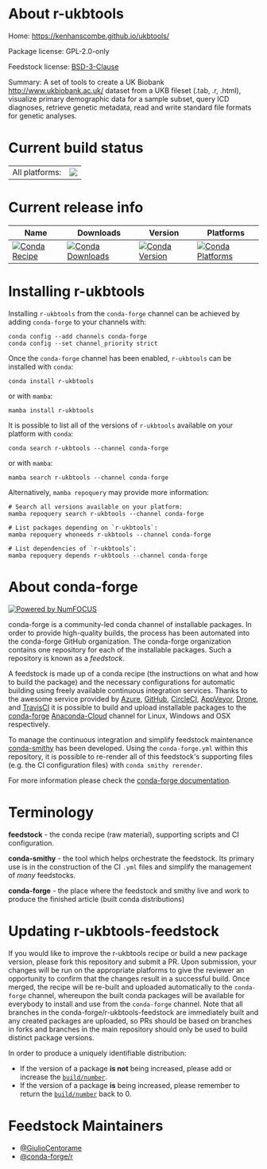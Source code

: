 About r-ukbtools
================

Home: https://kenhanscombe.github.io/ukbtools/

Package license: GPL-2.0-only

Feedstock license: [BSD-3-Clause](https://github.com/conda-forge/r-ukbtools-feedstock/blob/main/LICENSE.txt)

Summary: A set of tools to create a UK Biobank <http://www.ukbiobank.ac.uk/> dataset from a UKB fileset (.tab, .r, .html), visualize primary demographic data for a sample subset, query ICD diagnoses, retrieve genetic metadata, read and write standard file formats for genetic analyses.

Current build status
====================


<table><tr><td>All platforms:</td>
    <td>
      <a href="https://dev.azure.com/conda-forge/feedstock-builds/_build/latest?definitionId=17730&branchName=main">
        <img src="https://dev.azure.com/conda-forge/feedstock-builds/_apis/build/status/r-ukbtools-feedstock?branchName=main">
      </a>
    </td>
  </tr>
</table>

Current release info
====================

| Name | Downloads | Version | Platforms |
| --- | --- | --- | --- |
| [![Conda Recipe](https://img.shields.io/badge/recipe-r--ukbtools-green.svg)](https://anaconda.org/conda-forge/r-ukbtools) | [![Conda Downloads](https://img.shields.io/conda/dn/conda-forge/r-ukbtools.svg)](https://anaconda.org/conda-forge/r-ukbtools) | [![Conda Version](https://img.shields.io/conda/vn/conda-forge/r-ukbtools.svg)](https://anaconda.org/conda-forge/r-ukbtools) | [![Conda Platforms](https://img.shields.io/conda/pn/conda-forge/r-ukbtools.svg)](https://anaconda.org/conda-forge/r-ukbtools) |

Installing r-ukbtools
=====================

Installing `r-ukbtools` from the `conda-forge` channel can be achieved by adding `conda-forge` to your channels with:

```
conda config --add channels conda-forge
conda config --set channel_priority strict
```

Once the `conda-forge` channel has been enabled, `r-ukbtools` can be installed with `conda`:

```
conda install r-ukbtools
```

or with `mamba`:

```
mamba install r-ukbtools
```

It is possible to list all of the versions of `r-ukbtools` available on your platform with `conda`:

```
conda search r-ukbtools --channel conda-forge
```

or with `mamba`:

```
mamba search r-ukbtools --channel conda-forge
```

Alternatively, `mamba repoquery` may provide more information:

```
# Search all versions available on your platform:
mamba repoquery search r-ukbtools --channel conda-forge

# List packages depending on `r-ukbtools`:
mamba repoquery whoneeds r-ukbtools --channel conda-forge

# List dependencies of `r-ukbtools`:
mamba repoquery depends r-ukbtools --channel conda-forge
```


About conda-forge
=================

[![Powered by
NumFOCUS](https://img.shields.io/badge/powered%20by-NumFOCUS-orange.svg?style=flat&colorA=E1523D&colorB=007D8A)](https://numfocus.org)

conda-forge is a community-led conda channel of installable packages.
In order to provide high-quality builds, the process has been automated into the
conda-forge GitHub organization. The conda-forge organization contains one repository
for each of the installable packages. Such a repository is known as a *feedstock*.

A feedstock is made up of a conda recipe (the instructions on what and how to build
the package) and the necessary configurations for automatic building using freely
available continuous integration services. Thanks to the awesome service provided by
[Azure](https://azure.microsoft.com/en-us/services/devops/), [GitHub](https://github.com/),
[CircleCI](https://circleci.com/), [AppVeyor](https://www.appveyor.com/),
[Drone](https://cloud.drone.io/welcome), and [TravisCI](https://travis-ci.com/)
it is possible to build and upload installable packages to the
[conda-forge](https://anaconda.org/conda-forge) [Anaconda-Cloud](https://anaconda.org/)
channel for Linux, Windows and OSX respectively.

To manage the continuous integration and simplify feedstock maintenance
[conda-smithy](https://github.com/conda-forge/conda-smithy) has been developed.
Using the ``conda-forge.yml`` within this repository, it is possible to re-render all of
this feedstock's supporting files (e.g. the CI configuration files) with ``conda smithy rerender``.

For more information please check the [conda-forge documentation](https://conda-forge.org/docs/).

Terminology
===========

**feedstock** - the conda recipe (raw material), supporting scripts and CI configuration.

**conda-smithy** - the tool which helps orchestrate the feedstock.
                   Its primary use is in the construction of the CI ``.yml`` files
                   and simplify the management of *many* feedstocks.

**conda-forge** - the place where the feedstock and smithy live and work to
                  produce the finished article (built conda distributions)


Updating r-ukbtools-feedstock
=============================

If you would like to improve the r-ukbtools recipe or build a new
package version, please fork this repository and submit a PR. Upon submission,
your changes will be run on the appropriate platforms to give the reviewer an
opportunity to confirm that the changes result in a successful build. Once
merged, the recipe will be re-built and uploaded automatically to the
`conda-forge` channel, whereupon the built conda packages will be available for
everybody to install and use from the `conda-forge` channel.
Note that all branches in the conda-forge/r-ukbtools-feedstock are
immediately built and any created packages are uploaded, so PRs should be based
on branches in forks and branches in the main repository should only be used to
build distinct package versions.

In order to produce a uniquely identifiable distribution:
 * If the version of a package **is not** being increased, please add or increase
   the [``build/number``](https://docs.conda.io/projects/conda-build/en/latest/resources/define-metadata.html#build-number-and-string).
 * If the version of a package **is** being increased, please remember to return
   the [``build/number``](https://docs.conda.io/projects/conda-build/en/latest/resources/define-metadata.html#build-number-and-string)
   back to 0.

Feedstock Maintainers
=====================

* [@GiulioCentorame](https://github.com/GiulioCentorame/)
* [@conda-forge/r](https://github.com/conda-forge/r/)

